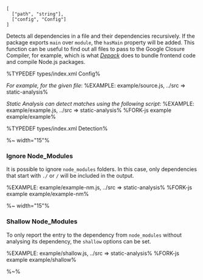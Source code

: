 ```## async staticAnalysis => Array<Detection>
[
  ["path", "string"],
  ["config", "Config"]
]
```

Detects all dependencies in a file and their dependencies recursively. If the package exports `main` over `module`, the `hasMain` property will be added. This function can be useful to find out all files to pass to the Google Closure Compiler, for example, which is what [_Depack_](https://github.com/dpck/depack) does to bundle frontend code and compile Node.js packages.

%TYPEDEF types/index.xml Config%

_For example, for the given file_:
%EXAMPLE: example/source.js, ../src => static-analysis%

_Static Analysis can detect matches using the following script_:
%EXAMPLE: example/example.js, ../src => static-analysis%
%FORK-js example example/example%

%TYPEDEF types/index.xml Detection%

%~ width="15"%

### Ignore Node_Modules

It is possible to ignore `node_modules` folders. In this case, only dependencies that start with `./` or `/` will be included in the output.

%EXAMPLE: example/example-nm.js, ../src => static-analysis%
%FORK-js example example/example-nm%

%~ width="15"%

### Shallow Node_Modules

To only report the entry to the dependency from `node_modules` without analysing its dependency, the `shallow` options can be set.

%EXAMPLE: example/shallow.js, ../src => static-analysis%
%FORK-js example example/shallow%

%~%